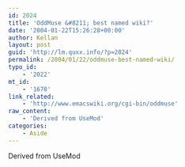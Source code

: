 ```yaml
---
id: 2024
title: 'OddMuse &#8211; best named wiki?'
date: '2004-01-22T15:26:28+00:00'
author: Kellan
layout: post
guid: 'http://lm.quxx.info/?p=2024'
permalink: /2004/01/22/oddmuse-best-named-wiki/
typo_id:
    - '2022'
mt_id:
    - '1670'
link_related:
    - 'http://www.emacswiki.org/cgi-bin/oddmuse'
raw_content:
    - 'Derived from UseMod'
categories:
    - Aside
---
```


Derived from UseMod